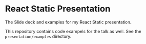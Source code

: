 # React Static Presentation

The Slide deck and examples for my React Static presentation.

This repository contains code exampels for the talk as well. See the
`presentation/examples` directory.

